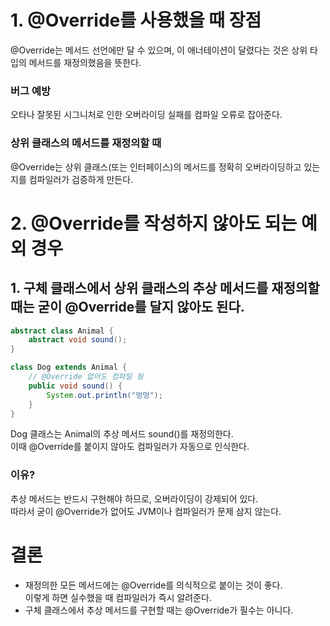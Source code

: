 # 1. @Override를 사용했을 때 장점
@Override는 메서드 선언에만 달 수 있으며, 이 애너테이션이 달렸다는 것은 상위 타입의 메서드를 재정의했음을 뜻한다. <br>
### 버그 예방
오타나 잘못된 시그니처로 인한 오버라이딩 실패를 컴파일 오류로 잡아준다.
### 상위 클래스의 메서드를 재정의할 때
@Override는 상위 클래스(또는 인터페이스)의 메서드를 정확히 오버라이딩하고 있는지를 컴파일러가 검증하게 만든다.

# 2. @Override를 작성하지 않아도 되는 예외 경우
## 1. 구체 클래스에서 상위 클래스의 추상 메서드를 재정의할 때는 굳이 @Override를 달지 않아도 된다.
```java
abstract class Animal {
    abstract void sound();
}

class Dog extends Animal {
    // @Override 없어도 컴파일 됨
    public void sound() {
        System.out.println("멍멍");
    }
}
```
Dog 클래스는 Animal의 추상 메서드 sound()를 재정의한다. <br>
이때 @Override를 붙이지 않아도 컴파일러가 자동으로 인식한다. <br>
### 이유?
추상 메서드는 반드시 구현해야 하므로, 오버라이딩이 강제되어 있다. <br>
따라서 굳이 @Override가 없어도 JVM이나 컴파일러가 문제 삼지 않는다.


# 결론
+ 재정의한 모든 메서드에는 @Override를 의식적으로 붙이는 것이 좋다. <br> 이렇게 하면 실수했을 때 컴파일러가 즉시 알려준다.
+ 구체 클래스에서 추상 메서드를 구현할 때는 @Override가 필수는 아니다.
